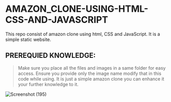 # AMAZON_CLONE-USING-HTML-CSS-AND-JAVASCRIPT
This repo consist of amazon clone using html, CSS and JavaScript. It is a simple static website. 

## PREREQUIED KNOWLEDGE:
> Make sure you place all the files and images in a same folder for easy access.
> Ensure you provide only the image name modify that in this code while using.
> It is just a simple amazon clone you can enhance it your further knowledge to it.




![Screenshot (195)](https://github.com/user-attachments/assets/06d4145f-1533-49fa-87ef-ea8b5c47d1d1)



